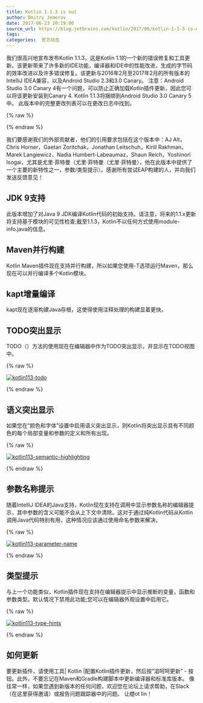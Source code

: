 ```yaml
---
title: Kotlin 1.1.3 is out
author: Dmitry Jemerov
date: 2017-06-23 20:19:00
source_url: https://blog.jetbrains.com/kotlin/2017/06/kotlin-1-1-3-is-out/
tags: 
categories:  官方动态
---
```


我们很高兴地宣布发布Kotlin 1.1.3，这是Kotlin 1.1的一个新的错误修复和工具更新。该更新带来了许多新的IDE功能，编译器和IDE中的性能改进，生成的字节码的效率改进以及许多错误修复。该更新与2016年2月至2017年2月的所有版本的IntelliJ IDEA兼容，以及Android Studio 2.3和3.0 Canary。
注意：Android Studio 3.0 Canary 4有一个问题，可以防止正确加载Kotlin插件更新，因此您可以将该更新安装到Canary 4. Kotlin 1.1.3将捆绑到Android Studio 3.0 Canary 5中。
此版本中的完整更改列表可以在更改日志中找到。

{% raw %}
<p><span id="more-5079"></span></p>
{% endraw %}

我们要感谢我们的外部贡献者，他们的引用要求包括在这个版本中：AJ Alt，Chris Horner，Gaetan Zoritchak，Jonathan Leitschuh，Kirill Rakhman，Marek Langiewicz，Nadia Humbert-Labeaumaz，Shaun Reich，Yoshinori Isogai，尤其是尤里·菲特曼（尤里·菲特曼（尤里·菲特曼），他在此版本中提供了一个主要的新特性之一，参数/类型提示）。感谢所有尝试EAP构建的人，并向我们发送反馈意见！
## JDK 9支持

此版本增加了对Java 9 JDK编译Kotlin代码的初始支持。请注意，将来的1.1.x更新将支持基于模块的可见性检查;截至1.1.3，Kotlin不以任何方式使用module-info.java的信息。
## Maven并行构建

Kotlin Maven插件现在支持并行构建，所以如果您使用-T选项运行Maven，那么现在可以并行编译多个Kotlin模块。
## kapt增量编译

kapt现在逐渐构建Java存根，这使得使用注释处理的构建显着更快。
## TODO突出显示

TODO（）方法的使用现在在编辑器中作为TODO突出显示，并显示在TODO视图中。

{% raw %}
<p><a href="https://i1.wp.com/blog.jetbrains.com/kotlin/files/2017/06/kotlin113-todo.png?ssl=1" rel="attachment wp-att-5080"><img alt="kotlin113-todo" class="alignnone size-full wp-image-5080" data-recalc-dims="1" src="https://i1.wp.com/blog.jetbrains.com/kotlin/files/2017/06/kotlin113-todo.png?resize=316%2C220&amp;ssl=1"/></a></p>
{% endraw %}

## 语义突出显示

如果您在“颜色和字体”设置中启用语义突出显示，则Kotlin将突出显示具有不同颜色的每个局部变量和参数的定义和所有出现。

{% raw %}
<p><a href="https://i1.wp.com/blog.jetbrains.com/kotlin/files/2017/06/kotlin113-semantic-highlighting.png?ssl=1" rel="attachment wp-att-5081"><img alt="kotlin113-semantic-highlighting" class="alignnone size-full wp-image-5081" data-recalc-dims="1" src="https://i1.wp.com/blog.jetbrains.com/kotlin/files/2017/06/kotlin113-semantic-highlighting.png?resize=640%2C381&amp;ssl=1"/></a></p>
{% endraw %}

## 参数名称提示

随着IntelliJ IDEA的Java支持，Kotlin现在支持在调用中显示参数名称的编辑器提示，其中参数的含义可能不会从上下文中清除。这对于通过纯Kotlin代码从Kotlin调用Java代码特别有用，这种情况应该通过使用命名参数来解决。

{% raw %}
<p><a href="https://i1.wp.com/blog.jetbrains.com/kotlin/files/2017/06/kotlin113-parameter-name.png?ssl=1" rel="attachment wp-att-5082"><img alt="kotlin113-parameter-name" class="alignnone size-full wp-image-5082" data-recalc-dims="1" src="https://i1.wp.com/blog.jetbrains.com/kotlin/files/2017/06/kotlin113-parameter-name.png?resize=640%2C34&amp;ssl=1"/></a></p>
{% endraw %}

## 类型提示

与上一个功能类似，Kotlin插件现在支持在编辑器提示中显示推断的变量，函数和参数类型。默认情况下禁用此功能;您可以在编辑器外观设置中启用它。

{% raw %}
<p><a href="https://i2.wp.com/blog.jetbrains.com/kotlin/files/2017/06/kotlin113-type-hints.png?ssl=1" rel="attachment wp-att-5083"><img alt="kotlin113-type-hints" class="alignnone size-full wp-image-5083" data-recalc-dims="1" src="https://i2.wp.com/blog.jetbrains.com/kotlin/files/2017/06/kotlin113-type-hints.png?resize=640%2C409&amp;ssl=1"/></a></p>
{% endraw %}

## 如何更新

要更新插件，请使用工具| Kotlin |配置Kotlin插件更新，然后按“淐呵呵更新” - 按钮。此外，不要忘记在Maven和Gradle构建脚本中更新编译器和标准库版本。
像往常一样，如果您遇到新版本的任何问题，欢迎您在论坛上请求帮助，在Slack（在这里获得邀请）或报告问题跟踪器中的问题。
让檚ot lin！
